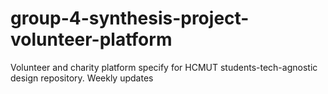 # group-4-synthesis-project-volunteer-platform
Volunteer and charity platform specify for HCMUT students-tech-agnostic design repository. Weekly updates
